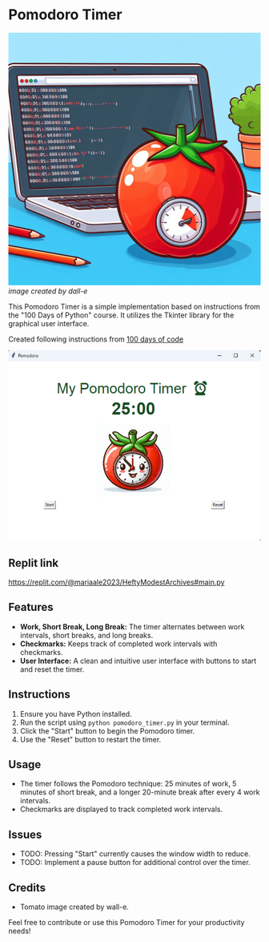 # Pomodoro Timer

![pomodoro](pomodoro.jpg)
*image created by dall-e*

This Pomodoro Timer is a simple implementation based on instructions from the "100 Days of Python" course. It utilizes the Tkinter library for the graphical user interface.

Created following instructions from [100 days of code](https://www.udemy.com/course/100-days-of-code)


![Pomodoro Timer](Screenshot.png)

## Replit link
https://replit.com/@mariaale2023/HeftyModestArchives#main.py

## Features
- **Work, Short Break, Long Break:** The timer alternates between work intervals, short breaks, and long breaks.
- **Checkmarks:** Keeps track of completed work intervals with checkmarks.
- **User Interface:** A clean and intuitive user interface with buttons to start and reset the timer.

## Instructions
1. Ensure you have Python installed.
2. Run the script using `python pomodoro_timer.py` in your terminal.
3. Click the "Start" button to begin the Pomodoro timer.
4. Use the "Reset" button to restart the timer.

## Usage
- The timer follows the Pomodoro technique: 25 minutes of work, 5 minutes of short break, and a longer 20-minute break after every 4 work intervals.
- Checkmarks are displayed to track completed work intervals.

## Issues
- TODO: Pressing "Start" currently causes the window width to reduce.
- TODO: Implement a pause button for additional control over the timer.


## Credits
- Tomato image created by wall-e.

Feel free to contribute or use this Pomodoro Timer for your productivity needs!
